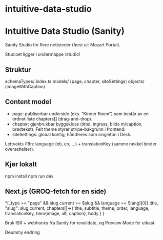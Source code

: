 # intuitive-data-studio

# Intuitive Data Studio (Sanity)

Sanity Studio for flere nettsteder (først ut: Mozart Portal).

Studioet ligger i undermappe /studio1

## Struktur
schemaTypes/
  index.ts
  models/ (page, chapter, siteSettings)
  objects/ (imageWithCaption)

## Content model
- page: publiserbar underside (eks. “Kinder Room”) som består av en ordnet liste chapters[] (drag-and-drop).
- chapter: gjenbrukbar byggekloss (tittel, ingress, bilde m/caption, brødtekst). Felt theme styrer stripe-bakgrunn i frontend.
- siteSettings: global konfig; håndteres som singleton i Desk.

Lettvekts i18n: language (nb, en, …) + translationKey (samme nøkkel binder oversettelser).

## Kjør lokalt
npm install
npm run dev

## Next.js (GROQ-fetch for en side)
*[_type == "page" && slug.current == $slug && language == $lang][0]{
  title, "slug": slug.current,
  chapters[]->{
    title, subtitle, theme, order, language, translationKey,
    hero{image, alt, caption},
    body
  }
}

Bruk ISR + webhooks fra Sanity for revalidate, og Preview Mode for utkast.


Deummy endring